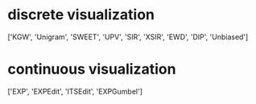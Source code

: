 # discrete visualization
['KGW', 'Unigram', 'SWEET', 'UPV', 'SIR', 'XSIR', 'EWD', 'DIP', 'Unbiased']
# continuous visualization
['EXP', 'EXPEdit', 'ITSEdit', 'EXPGumbel']
